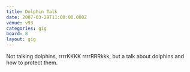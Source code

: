 ```yaml
---
title: Dolphin Talk
date: 2007-03-29T11:00:00.000Z
venue: v93
categories: gig
board: 8
layout: gig
---
```

Not talking dolphins, rrrrKKKK rrrrRRRkkk, but a talk about dolphins and how to protect them.